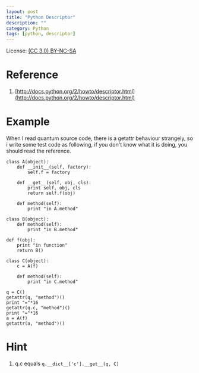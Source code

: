 ```yaml
---
layout: post
title: "Python Descriptor"
description: ""
category: Python
tags: [python, descriptor]
---
```


License: [(CC 3.0) BY-NC-SA](http://creativecommons.org/licenses/by-nc-sa/3.0/)

# Reference
1. [http://docs.python.org/2/howto/descriptor.html](http://docs.python.org/2/howto/descriptor.html)

# Example
When I read quantum source code, there is a getattr behaviour strangely, so i write some test code as following, if you don't know what it is doing, you should read the reference.

    class A(object):
        def __init__(self, factory):
            self.f = factory

        def __get__(self, obj, cls):
            print self, obj, cls
            return self.f(obj)

        def method(self):
            print "in A.method"

    class B(object):
        def method(self):
            print "in B.method"

    def f(obj):
        print "in function"
        return B()

    class C(object):
        c = A(f)

        def method(self):
            print "in C.method"

    q = C()
    getattr(q, "method")()
    print "="*16
    getattr(q.c, "method")()
    print "="*16
    a = A(f)
    getattr(a, "method")()

# Hint
1. q.c equals `q.__dict__['c'].__get__(q, C)`
